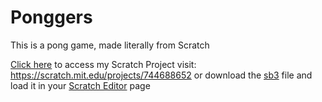 # Ponggers
This is a pong game, made literally from Scratch


<a href="https://scratch.mit.edu/projects/74468865" target="_blank">Click here</a> to access my Scratch Project visit: https://scratch.mit.edu/projects/744688652 or download the <a href="https://github.com/lucasmbf/Ponggers/blob/main/Ponggers.sb3" target="_blank">sb3</a> file and load it in your 
<a href="https://scratch.mit.edu/projects/editor/" target="_blank">Scratch Editor</a> page
